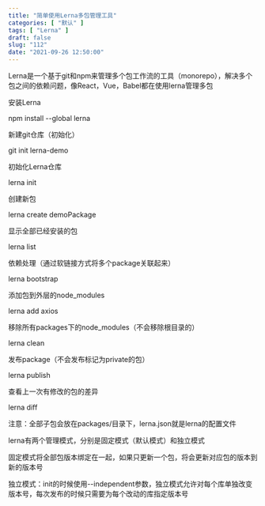 ```yaml
---
title: "简单使用Lerna多包管理工具"
categories: [ "默认" ]
tags: [ "Lerna" ]
draft: false
slug: "112"
date: "2021-09-26 12:50:00"
---
```


Lerna是一个基于git和npm来管理多个包工作流的工具（monorepo），解决多个包之间的依赖问题，像React，Vue，Babel都在使用lerna管理多包


安装Lerna

npm install --global lerna

新建git仓库（初始化）

git init lerna-demo

初始化Lerna仓库

lerna init

创建新包

lerna create demoPackage

显示全部已经安装的包

lerna list

依赖处理（通过软链接方式将多个package关联起来）

lerna bootstrap

添加包到外层的node_modules

lerna add axios

移除所有packages下的node_modules（不会移除根目录的）

lerna clean

发布package（不会发布标记为private的包）

lerna publish

查看上一次有修改的包的差异

lerna diff




注意：全部子包会放在packages/目录下，lerna.json就是lerna的配置文件



lerna有两个管理模式，分别是固定模式（默认模式）和独立模式


固定模式将全部包版本绑定在一起，如果只更新一个包，将会更新对应包的版本到新的版本号


独立模式：init的时候使用--independent参数，独立模式允许对每个库单独改变版本号，每次发布的时候只需要为每个改动的库指定版本号







